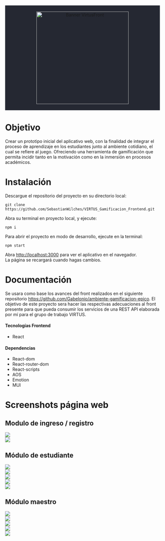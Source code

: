 <p align="center" style="padding: 20px; background: #252832">
    <img width="300" src="https://github.com/SebastianWilches/VIRTUS_Gamificacion_Frontend/blob/master/Documentacion/Banner.png" alt="Banner VirtusFront">
</p>

# Objetivo
Crear un prototipo inicial del aplicativo web, con la finalidad de integrar el proceso de aprendizaje en los estudiantes junto al ambiente cotidiano, el cual se refiere al juego. Ofreciendo una herramienta de gamificación que permita incidir tanto en la motivación como en la inmersión en procesos académicos. 

# Instalación
Descargue el repositorio del proyecto en su directorio local:
```
git clone https://github.com/SebastianWilches/VIRTUS_Gamificacion_Frontend.git
```
Abra su terminal en proyecto local, y ejecute:
```
npm i
```
Para abrir el proyecto en modo de desarrollo, ejecute en la terminal:
```
npm start
```
Abra [http://localhost:3000](http://localhost:3000) para ver el aplicativo en el navegador.\
La página se recargará cuando hagas cambios.


# Documentación
Se usara como base los avances del front realizados en el siguiente repositorio https://github.com/Gabelonio/ambiente-gamificacion-epico. El objetivo de este proyecto sera hacer las respectivas adecuaciones al front presente para que pueda consumir los servicios de una REST API elaborada por mí para el grupo de trabajo VIRTUS.

#### Tecnologías Frontend
- React
#### Dependencias
- React-dom
- React-router-dom
- React-scripts
- AOS
- Emotion
- MUI

# Screenshots página web
## Modulo de ingreso / registro
<div>
<img src="https://github.com/SebastianWilches/VIRTUS_Gamificacion_Frontend/blob/master/Documentacion/Inicio.png">
<div>
<div>
<img src="https://github.com/SebastianWilches/VIRTUS_Gamificacion_Frontend/blob/master/Documentacion/Registro.png">
<div>

## Módulo de estudiante
<div>
<img src="https://github.com/SebastianWilches/VIRTUS_Gamificacion_Frontend/blob/master/Documentacion/PerfilEstudiante.png">
<div>
<div>
<img src="https://github.com/SebastianWilches/VIRTUS_Gamificacion_Frontend/blob/master/Documentacion/ClasesEstudiante.png">
<div>
<div>
<img src="https://github.com/SebastianWilches/VIRTUS_Gamificacion_Frontend/blob/master/Documentacion/ActividadesEstudiante.png">
<div>
<div>
<img src="https://github.com/SebastianWilches/VIRTUS_Gamificacion_Frontend/blob/master/Documentacion/ActividadesEstudiante2.png">
<div>
<div>
<img src="https://github.com/SebastianWilches/VIRTUS_Gamificacion_Frontend/blob/master/Documentacion/ActividadesEstudiante3.png">
<div>

## Módulo maestro
<div>
<img src="https://github.com/SebastianWilches/VIRTUS_Gamificacion_Frontend/blob/master/Documentacion/PerfilMaestro.png">
<div>
<div>
<img src="https://github.com/SebastianWilches/VIRTUS_Gamificacion_Frontend/blob/master/Documentacion/ClasesMaestro.png">
<div>
<div>
<img src="https://github.com/SebastianWilches/VIRTUS_Gamificacion_Frontend/blob/master/Documentacion/ClasesMaestro2.png">
<div>
<div>
<img src="https://github.com/SebastianWilches/VIRTUS_Gamificacion_Frontend/blob/master/Documentacion/ActividadesMaestro.png">
<div>
<div>
<img src="https://github.com/SebastianWilches/VIRTUS_Gamificacion_Frontend/blob/master/Documentacion/ActividadesMaestro2.png">
<div>